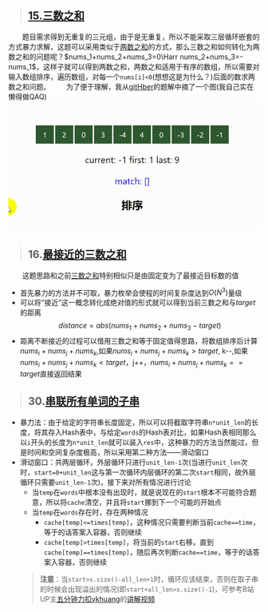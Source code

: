 > ## [15.三数之和](https://leetcode-cn.com/problems/3sum/)
&emsp;&emsp;题目需求得到无重复的三元组，由于是无重复，所以不能采取三层循环嵌套的方式暴力求解，这题可以采用类似于[两数之和](https://leetcode-cn.com/problems/add-two-numbers/)的方式，那么三数之和如何转化为两数之和的问题呢？$nums_1+nums_2+nums_3=0\Harr nums_2+nums_3=-nums_1$，这样子就可以得到两数之和，两数之和适用于有序的数组，所以需要对输入数组排序，遍历数组，对每一个`nums[i]<0`(想想这是为什么？)后面的数求两数之和问题。
&emsp;&emsp;为了便于理解，我从[gitHber](https://leetcode-cn.com/problems/3sum/solution/three-sum-giftu-jie-by-githber/)的题解中摘了一个图(我自己实在懒得做QAQ)
![队列](../Image/gitHber_sumthree.gif)

> ## 16.[最接近的三数之和](https://leetcode-cn.com/problems/3sum-closest/)
&emsp;&emsp;这题思路和之前[三数之和](https://leetcode-cn.com/problems/3sum/)特别相似只是由固定变为了最接近目标数的值
* 首先暴力的方法并不可取，暴力枚举会使程的时间复杂度达到$O(N^3)$量级
* 可以将“接近”这一概念转化成绝对值的形式就可以得到当前三数之和与$target$的距离
$$distance = abs(nums_1+nums_2+nums_3-target)$$
*  距离不断接近的过程可以借用三数之和等于固定值得思路，将数组排序后计算$nums_i+nums_j+nums_k$,如果$nums_i+nums_j+nums_k > target$, k--,如果$nums_i+nums_j+nums_k < target$，j++，$nums_i+nums_j+nums_k == target$直接返回结果

> ## 30.[串联所有单词的子串](https://leetcode-cn.com/problems/substring-with-concatenation-of-all-words/)
* 暴力法：由于给定的字符串长度固定，所以可以将截取字符串`n*unit_len`的长度，将其存入Hash表中，与给定`words`的Hash表对比，如果Hash表相同那么以`i`开头的长度为`n*unit_len`就可以装入`res`中，这种暴力的方法当然能过，但是时间和空间复杂度极高，所以采用第二种方法——滑动窗口
* 滑动窗口：共两层循环，外层循环只进行`unit_len-1`次(当进行`unit_len`次时，`start=0+unit_len`这与第一次循环内层循环的第二次`start`相同，故外层循环只需要`unit_len-1`次)，接下来对所有情况进行讨论
    * 当`temp`在`words`中根本没有出现时，就是说现在的`start`根本不可能符合题意，所以将`cache`清空，并且将`start`挪到下一个可能的开始点
    * 当`temp`在`words`存在时，存在两种情况
        * `cache[temp]<=times[temp]`，这种情况只需要判断当前`cache==time`，等于的话答案入容器，否则继续
        * `cache[temp]>times[temp]`，将当前的`start`右移，直到 `cache[temp]==times[temp]`，随后再次判断`cache==time`，等于的话答案入容器，否则继续
    >**注意**：当`start>s.size()-all_len+1`时，循环应该结束，否则在取子串的时候会出现溢出的情况(即`start+all_len>s.size()-1`)，可参考B站UP主[五分钟力扣ykhuang](https://space.bilibili.com/99444797)的[讲解视频](https://www.bilibili.com/video/BV1Tg4y1z7jR?t=188)